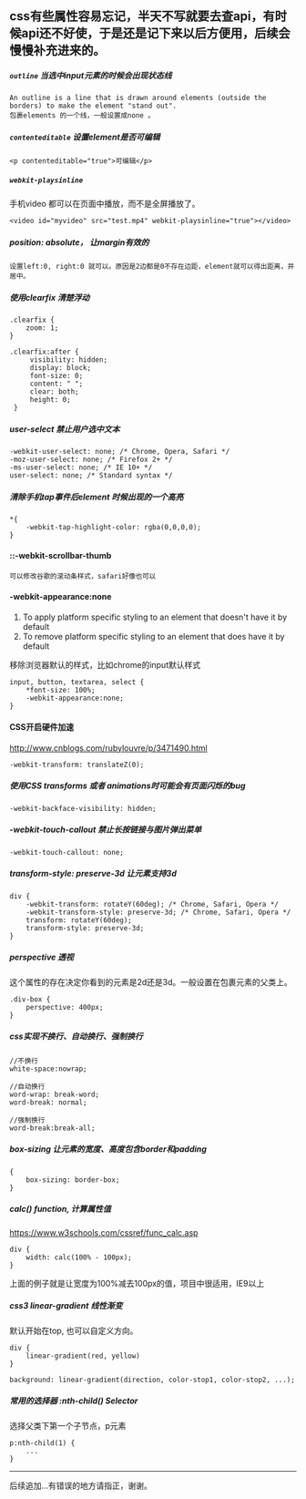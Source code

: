 ## css有些属性容易忘记，半天不写就要去查api，有时候api还不好使，于是还是记下来以后方便用，后续会慢慢补充进来的。


#####  `outline` 当选中input元素的时候会出现状态线
	An outline is a line that is drawn around elements (outside the borders) to make the element "stand out".
	包裹elements 的一个线，一般设置成none 。
	
##### `contenteditable` 设置element是否可编辑
	
    <p contenteditable="true">可编辑</p>
  

##### `webkit-playsinline `
手机video 都可以在页面中播放，而不是全屏播放了。

	<video id="myvideo" src="test.mp4" webkit-playsinline="true"></video>


##### position: absolute， 让margin有效的
	
	设置left:0, right:0 就可以。原因是2边都是0不存在边距，element就可以得出距离，并居中。

##### 使用clearfix 清楚浮动
	
	.clearfix {
		zoom: 1;
	}

	.clearfix:after {
		 visibility: hidden;
	     display: block;
	     font-size: 0;
	     content: " ";
	     clear: both;
	     height: 0;
	 }


##### user-select 禁止用户选中文本
	
	-webkit-user-select: none; /* Chrome, Opera, Safari */
    -moz-user-select: none; /* Firefox 2+ */
    -ms-user-select: none; /* IE 10+ */
    user-select: none; /* Standard syntax */


##### 清除手机tap事件后element 时候出现的一个高亮
	
	*{
		-webkit-tap-highlight-color: rgba(0,0,0,0);
	}

#### ::-webkit-scrollbar-thumb
	
	可以修改谷歌的滚动条样式，safari好像也可以

#### -webkit-appearance:none
	
1. To apply platform specific styling to an element that doesn't have it by default
2. To remove platform specific styling to an element that does have it by default

移除浏览器默认的样式，比如chrome的input默认样式
	
	input, button, textarea, select {
		*font-size: 100%;
		-webkit-appearance:none;
	}

#### CSS开启硬件加速
http://www.cnblogs.com/rubylouvre/p/3471490.html

	-webkit-transform: translateZ(0);


##### 使用CSS transforms 或者 animations时可能会有页面闪烁的bug

	-webkit-backface-visibility: hidden;


##### -webkit-touch-callout 禁止长按链接与图片弹出菜单
	
	-webkit-touch-callout: none;

#####  transform-style: preserve-3d   让元素支持3d
	
	div {
	    -webkit-transform: rotateY(60deg); /* Chrome, Safari, Opera */
	    -webkit-transform-style: preserve-3d; /* Chrome, Safari, Opera */
	    transform: rotateY(60deg);
	    transform-style: preserve-3d;
	}

##### perspective 透视
这个属性的存在决定你看到的元素是2d还是3d。一般设置在包裹元素的父类上。
	
	.div-box {
		perspective: 400px; 
	}

##### css实现不换行、自动换行、强制换行
	
	//不换行
	white-space:nowrap;
	
	//自动换行
	word-wrap: break-word; 
	word-break: normal; 
	
	//强制换行
	word-break:break-all;


##### box-sizing 让元素的宽度、高度包含border和padding
	
	{
		box-sizing: border-box;
	}


##### calc() function, 计算属性值
https://www.w3schools.com/cssref/func_calc.asp
    
    div {
        width: calc(100% - 100px);
    }
    
上面的例子就是让宽度为100%减去100px的值，项目中很适用，IE9以上


##### css3 linear-gradient 线性渐变
默认开始在top, 也可以自定义方向。
    
    div {
        linear-gradient(red, yellow)
    }
    
    background: linear-gradient(direction, color-stop1, color-stop2, ...);
    
##### 常用的选择器 :nth-child() Selector
选择父类下第一个子节点，p元素

    p:nth-child(1) {
        ...
    }
---

后续追加...有错误的地方请指正，谢谢。
